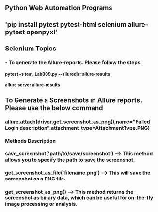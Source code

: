 ## Python Web Automation Programs 
## 'pip install pytest pytest-html selenium allure-pytest openpyxl'

## Selenium Topics

### - To generate the Allure-reports. Please follow the steps

#### pytest -s test_Lab009.py --alluredir=allure-results 
#### allure server allure-results


## To Generate a Screenshots in  Allure reports. Please use the below command
### allure.attach(driver.get_screenshot_as_png(),name="Failed Login description",attachment_type=AttachmentType.PNG)
### Methods	                                   Description
### save_screenshot('path/to/save/screenshot') -->	This method allows you to specify the path to save the screenshot.
### get_screenshot_as_file('filename.png') -->	This will save the screenshot as a PNG file.
### get_screenshot_as_png() -->	This method returns the screenshot as binary data, which can be useful for on-the-fly image processing or analysis.

